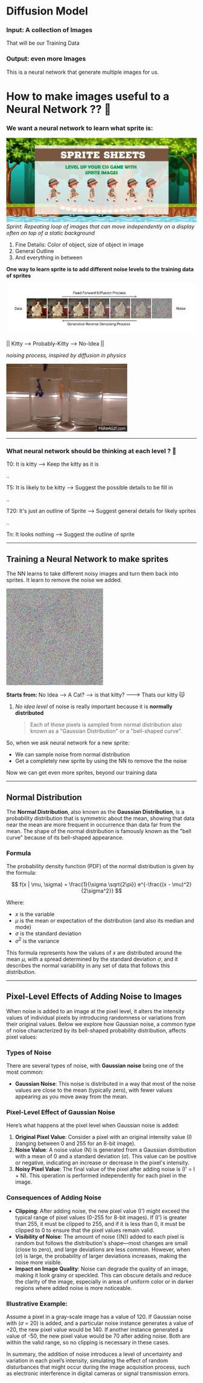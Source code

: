 # Diffusion Model

### Input: A collection of Images

That will be our Training Data

### Output: even more Images

This is a neural network that generate multiple images for us.

# How to make images useful to a Neural Network ?? 🤔

### We want a neural network to learn what sprite is:

![alt text](images/image.png)
_Sprint: Repeating loop of images that can move independently on a display often on top of a static background_

1. Fine Details: Color of object, size of object in image
2. General Outline
3. And everything in between

**One way to learn sprite is to add different noise levels to the training data of sprites**

![alt text](images/Fixed_Forward_Diffusion_Process.png)

|| Kitty --> Probably-Kitty --> No-Idea ||

_noising process, inspired by diffusion in physics_

![alt text](images/Diffusion_and_Temperature_Water_Pen_ink_Vinegar.gif)

---

### What neural network should be thinking at each level ? 🤔

T0: It is kitty --> Keep the kitty as it is

..

T5: It is likely to be kitty --> Suggest the possible details to be fill in

..

T20: It's just an outline of Sprite --> Suggest general details for likely sprites

..

Tn: It looks nothing --> Suggest the outline of sprite

---

## Training a Neural Network to make sprites

The NN learns to take different noisy images and turn them back into sprites. It learn to remove the noise we added.

![alt text](images/cat.gif)

**Starts from:** No Idea --> A Cat? --> is that kitty? ---> Thats our kitty 😽

1. _No idea level_ of noise is really important because it is **normally distributed**
   > Each of those pixels is sampled from normal distribution also known as a "Gaussian Distribution" or a "bell-shaped curve".

So, when we ask neural network for a new sprite:

- We can sample noise from normal distribution
- Get a completely new sprite by using the NN to remove the the noise

Now we can get even more sprites, beyond our training data

---

## Normal Distribution

The **Normal Distribution**, also known as the **Gaussian Distribution**, is a probability distribution that is symmetric about the mean, showing that data near the mean are more frequent in occurrence than data far from the mean. The shape of the normal distribution is famously known as the "bell curve" because of its bell-shaped appearance.

### Formula

The probability density function (PDF) of the normal distribution is given by the formula:

$$ f(x | \mu, \sigma) = \frac{1}{\sigma \sqrt{2\pi}} e^{-\frac{(x - \mu)^2}{2\sigma^2}} $$

Where:

- $x$ is the variable
- $\mu$ is the mean or expectation of the distribution (and also its median and mode)
- $\sigma$ is the standard deviation
- $\sigma^2$ is the variance

This formula represents how the values of $x$ are distributed around the mean $\mu$, with a spread determined by the standard deviation $\sigma$, and it describes the normal variability in any set of data that follows this distribution.

---

## Pixel-Level Effects of Adding Noise to Images

When noise is added to an image at the pixel level, it alters the intensity values of individual pixels by introducing randomness or variations from their original values. Below we explore how Gaussian noise, a common type of noise characterized by its bell-shaped probability distribution, affects pixel values:

### Types of Noise

There are several types of noise, with **Gaussian noise** being one of the most common:

- **Gaussian Noise**: This noise is distributed in a way that most of the noise values are close to the mean (typically zero), with fewer values appearing as you move away from the mean.

### Pixel-Level Effect of Gaussian Noise

Here’s what happens at the pixel level when Gaussian noise is added:

1. **Original Pixel Value**: Consider a pixel with an original intensity value \(I\) (ranging between 0 and 255 for an 8-bit image).
2. **Noise Value**: A noise value \(N\) is generated from a Gaussian distribution with a mean of 0 and a standard deviation \($\sigma$). This value can be positive or negative, indicating an increase or decrease in the pixel's intensity.
3. **Noisy Pixel Value**: The final value of the pixel after adding noise is \(I' = I + N\). This operation is performed independently for each pixel in the image.

### Consequences of Adding Noise

- **Clipping**: After adding noise, the new pixel value \(I'\) might exceed the typical range of pixel values (0-255 for 8-bit images). If \(I'\) is greater than 255, it must be clipped to 255, and if it is less than 0, it must be clipped to 0 to ensure that the pixel values remain valid.
- **Visibility of Noise**: The amount of noise (\(N\)) added to each pixel is random but follows the distribution's shape—most changes are small (close to zero), and large deviations are less common. However, when \($\sigma$) is large, the probability of larger deviations increases, making the noise more visible.
- **Impact on Image Quality**: Noise can degrade the quality of an image, making it look grainy or speckled. This can obscure details and reduce the clarity of the image, especially in areas of uniform color or in darker regions where added noise is more noticeable.

### Illustrative Example:

Assume a pixel in a gray-scale image has a value of 120. If Gaussian noise with \($\sigma$ = 20\) is added, and a particular noise instance generates a value of +20, the new pixel value would be 140. If another instance generated a value of -50, the new pixel value would be 70 after adding noise. Both are within the valid range, so no clipping is necessary in these cases.

In summary, the addition of noise introduces a level of uncertainty and variation in each pixel’s intensity, simulating the effect of random disturbances that might occur during the image acquisition process, such as electronic interference in digital cameras or signal transmission errors.

